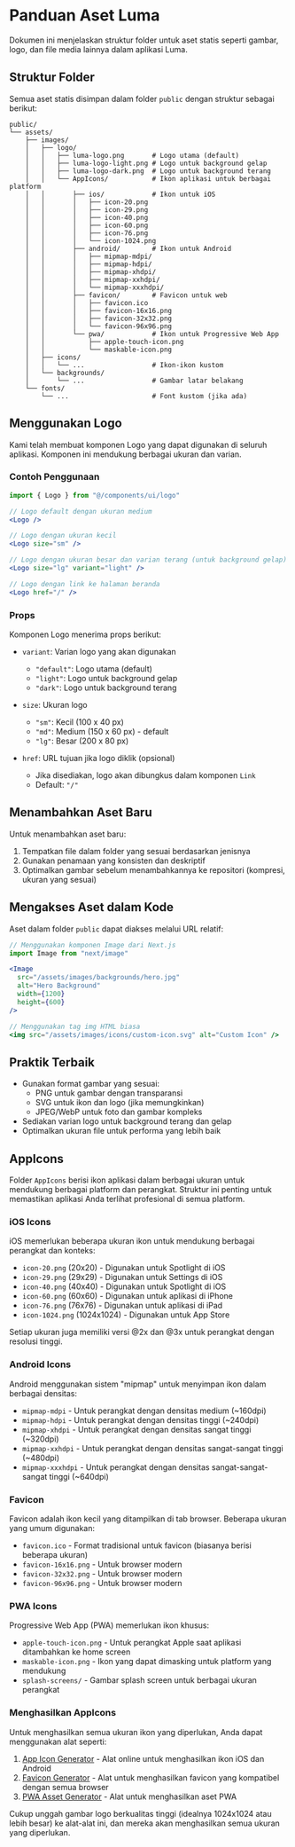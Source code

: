 # Panduan Aset Luma

Dokumen ini menjelaskan struktur folder untuk aset statis seperti gambar, logo, dan file media lainnya dalam aplikasi Luma.

## Struktur Folder

Semua aset statis disimpan dalam folder `public` dengan struktur sebagai berikut:

```
public/
└── assets/
    ├── images/
    │   ├── logo/
    │   │   ├── luma-logo.png       # Logo utama (default)
    │   │   ├── luma-logo-light.png # Logo untuk background gelap
    │   │   ├── luma-logo-dark.png  # Logo untuk background terang
    │   │   └── AppIcons/           # Ikon aplikasi untuk berbagai platform
    │   │       ├── ios/            # Ikon untuk iOS
    │   │       │   ├── icon-20.png
    │   │       │   ├── icon-29.png
    │   │       │   ├── icon-40.png
    │   │       │   ├── icon-60.png
    │   │       │   ├── icon-76.png
    │   │       │   └── icon-1024.png
    │   │       ├── android/        # Ikon untuk Android
    │   │       │   ├── mipmap-mdpi/
    │   │       │   ├── mipmap-hdpi/
    │   │       │   ├── mipmap-xhdpi/
    │   │       │   ├── mipmap-xxhdpi/
    │   │       │   └── mipmap-xxxhdpi/
    │   │       ├── favicon/        # Favicon untuk web
    │   │       │   ├── favicon.ico
    │   │       │   ├── favicon-16x16.png
    │   │       │   ├── favicon-32x32.png
    │   │       │   └── favicon-96x96.png
    │   │       └── pwa/            # Ikon untuk Progressive Web App
    │   │           ├── apple-touch-icon.png
    │   │           └── maskable-icon.png
    │   ├── icons/
    │   │   └── ...                 # Ikon-ikon kustom
    │   └── backgrounds/
    │       └── ...                 # Gambar latar belakang
    └── fonts/
        └── ...                     # Font kustom (jika ada)
```

## Menggunakan Logo

Kami telah membuat komponen Logo yang dapat digunakan di seluruh aplikasi. Komponen ini mendukung berbagai ukuran dan varian.

### Contoh Penggunaan

```jsx
import { Logo } from "@/components/ui/logo"

// Logo default dengan ukuran medium
<Logo />

// Logo dengan ukuran kecil
<Logo size="sm" />

// Logo dengan ukuran besar dan varian terang (untuk background gelap)
<Logo size="lg" variant="light" />

// Logo dengan link ke halaman beranda
<Logo href="/" />
```

### Props

Komponen Logo menerima props berikut:

- `variant`: Varian logo yang akan digunakan
  - `"default"`: Logo utama (default)
  - `"light"`: Logo untuk background gelap
  - `"dark"`: Logo untuk background terang

- `size`: Ukuran logo
  - `"sm"`: Kecil (100 x 40 px)
  - `"md"`: Medium (150 x 60 px) - default
  - `"lg"`: Besar (200 x 80 px)

- `href`: URL tujuan jika logo diklik (opsional)
  - Jika disediakan, logo akan dibungkus dalam komponen `Link`
  - Default: `"/"`

## Menambahkan Aset Baru

Untuk menambahkan aset baru:

1. Tempatkan file dalam folder yang sesuai berdasarkan jenisnya
2. Gunakan penamaan yang konsisten dan deskriptif
3. Optimalkan gambar sebelum menambahkannya ke repositori (kompresi, ukuran yang sesuai)

## Mengakses Aset dalam Kode

Aset dalam folder `public` dapat diakses melalui URL relatif:

```jsx
// Menggunakan komponen Image dari Next.js
import Image from "next/image"

<Image
  src="/assets/images/backgrounds/hero.jpg"
  alt="Hero Background"
  width={1200}
  height={600}
/>

// Menggunakan tag img HTML biasa
<img src="/assets/images/icons/custom-icon.svg" alt="Custom Icon" />
```

## Praktik Terbaik

- Gunakan format gambar yang sesuai:
  - PNG untuk gambar dengan transparansi
  - SVG untuk ikon dan logo (jika memungkinkan)
  - JPEG/WebP untuk foto dan gambar kompleks
- Sediakan varian logo untuk background terang dan gelap
- Optimalkan ukuran file untuk performa yang lebih baik

## AppIcons

Folder `AppIcons` berisi ikon aplikasi dalam berbagai ukuran untuk mendukung berbagai platform dan perangkat. Struktur ini penting untuk memastikan aplikasi Anda terlihat profesional di semua platform.

### iOS Icons

iOS memerlukan beberapa ukuran ikon untuk mendukung berbagai perangkat dan konteks:

- `icon-20.png` (20x20) - Digunakan untuk Spotlight di iOS
- `icon-29.png` (29x29) - Digunakan untuk Settings di iOS
- `icon-40.png` (40x40) - Digunakan untuk Spotlight di iOS
- `icon-60.png` (60x60) - Digunakan untuk aplikasi di iPhone
- `icon-76.png` (76x76) - Digunakan untuk aplikasi di iPad
- `icon-1024.png` (1024x1024) - Digunakan untuk App Store

Setiap ukuran juga memiliki versi @2x dan @3x untuk perangkat dengan resolusi tinggi.

### Android Icons

Android menggunakan sistem "mipmap" untuk menyimpan ikon dalam berbagai densitas:

- `mipmap-mdpi` - Untuk perangkat dengan densitas medium (~160dpi)
- `mipmap-hdpi` - Untuk perangkat dengan densitas tinggi (~240dpi)
- `mipmap-xhdpi` - Untuk perangkat dengan densitas sangat tinggi (~320dpi)
- `mipmap-xxhdpi` - Untuk perangkat dengan densitas sangat-sangat tinggi (~480dpi)
- `mipmap-xxxhdpi` - Untuk perangkat dengan densitas sangat-sangat-sangat tinggi (~640dpi)

### Favicon

Favicon adalah ikon kecil yang ditampilkan di tab browser. Beberapa ukuran yang umum digunakan:

- `favicon.ico` - Format tradisional untuk favicon (biasanya berisi beberapa ukuran)
- `favicon-16x16.png` - Untuk browser modern
- `favicon-32x32.png` - Untuk browser modern
- `favicon-96x96.png` - Untuk browser modern

### PWA Icons

Progressive Web App (PWA) memerlukan ikon khusus:

- `apple-touch-icon.png` - Untuk perangkat Apple saat aplikasi ditambahkan ke home screen
- `maskable-icon.png` - Ikon yang dapat dimasking untuk platform yang mendukung
- `splash-screens/` - Gambar splash screen untuk berbagai ukuran perangkat

### Menghasilkan AppIcons

Untuk menghasilkan semua ukuran ikon yang diperlukan, Anda dapat menggunakan alat seperti:

1. [App Icon Generator](https://appicon.co/) - Alat online untuk menghasilkan ikon iOS dan Android
2. [Favicon Generator](https://realfavicongenerator.net/) - Alat untuk menghasilkan favicon yang kompatibel dengan semua browser
3. [PWA Asset Generator](https://github.com/onderceylan/pwa-asset-generator) - Alat untuk menghasilkan aset PWA

Cukup unggah gambar logo berkualitas tinggi (idealnya 1024x1024 atau lebih besar) ke alat-alat ini, dan mereka akan menghasilkan semua ukuran yang diperlukan.
